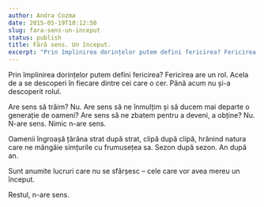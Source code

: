 ```yaml
---
author: Andra Cozma
date: 2015-05-19T18:12:50
slug: fara-sens-un-inceput
status: publish
title: Fără sens. Un început.
excerpt: "Prin împlinirea dorințelor putem defini fericirea? Fericirea are un rol. Acela de a se descoperi în fiecare dintre cei care  "
---
```

Prin împlinirea dorințelor putem defini fericirea? Fericirea are un rol. Acela de a se descoperi în fiecare dintre cei care o cer. Până acum nu și-a descoperit rolul.

Are sens să trăim? Nu. Are sens să ne înmulțim și să ducem mai departe o generație de oameni? Are sens să ne zbatem pentru a deveni, a obține? Nu. N-are sens. Nimic n-are sens.

Oamenii îngroașă țărâna strat după strat, clipă după clipă, hrănind natura care ne mângâie simțurile cu frumusețea sa. Sezon după sezon. An după an.

Sunt anumite lucruri care nu se sfârșesc – cele care vor avea mereu un început.

Restul, n-are sens.
    